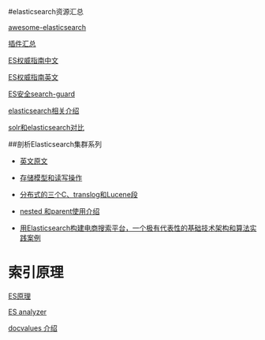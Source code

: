 #elasticsearch资源汇总

[awesome-elasticsearch](https://github.com/dzharii/awesome-elasticsearch)

[插件汇总](http://my.oschina.net/secisland/blog/636213)

[ES权威指南中文](http://es.xiaoleilu.com/)

[ES权威指南英文](https://www.elastic.co/guide/en/elasticsearch/guide/current/getting-started.html)

[ES安全search-guard](https://github.com/floragunncom/search-guard)

[elasticsearch相关介绍](http://www.searchtech.pro/)

[solr和elasticsearch对比](https://thinkbiganalytics.com/solr-vs-elastic-search/)

##剖析Elasticsearch集群系列

* [英文原文](http://insightdataengineering.com/blog/elasticsearch-crud/)

* [存储模型和读写操作](http://mp.weixin.qq.com/s?__biz=MzA5NzkxMzg1Nw==&mid=2653159983&idx=1&sn=a79206bac0f14d61b47620ceed6cb0da&scene=25#wechat_redirect)

* [分布式的三个C、translog和Lucene段](http://mp.weixin.qq.com/s?src=3&timestamp=1469414334&ver=1&signature=OHXa87n8bBbb6zk0JheVJRkbR7db*44d4QkpzzLtveaSYziZqeh*JAQhnc9oFZ9PdT3UL2CwFVm3e9JexV92OEEagxeeKiMl0-x-XDMkMvjkB00fW0uL7TqBsKQUu8tm0jGjaP53iWC6YtX2nlHzEKrlT3it0BXmtKcxuJ76tKM=)

* [nested 和parent使用介绍](https://segmentfault.com/a/1190000002803966) 

* [用Elasticsearch构建电商搜索平台，一个极有代表性的基础技术架构和算法实践案例](http://chuansong.me/n/690173551706)

# 索引原理

[ES原理](http://www.shaheng.me/blog/2015/06/elasticsearch--.html)

[ES analyzer](http://mednoter.com/all-about-analyzer-part-one.html)

[docvalues 介绍](http://qindongliang.iteye.com/blog/2297280)
